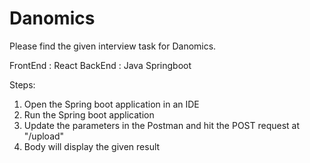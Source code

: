 # Danomics

Please find the given interview task for Danomics.

FrontEnd : React
BackEnd : Java Springboot

Steps:

1. Open the Spring boot application in an IDE
2. Run the Spring boot application
3. Update the parameters in the Postman and hit the POST request at "/upload"
4. Body will display the given result
